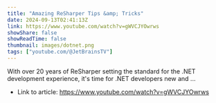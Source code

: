 ```yaml
---
title: "Amazing ReSharper Tips &amp; Tricks"
date: 2024-09-13T02:41:13Z
link: https://www.youtube.com/watch?v=gWVCJYOwrws
showShare: false
showReadTime: false
thumbnail: images/dotnet.png
tags: ["youtube.com/@JetBrainsTV"]
---
```

With over 20 years of ReSharper setting the standard for the .NET development experience, it's time for .NET developers new and ...

- Link to article: https://www.youtube.com/watch?v=gWVCJYOwrws